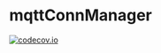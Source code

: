 # mqttConnManager
[![codecov.io](http://codecov.io/github/xmidt-org/mqttConnManager/coverage.svg?branch=main)](http://codecov.io/github/xmidt-org/mqttConnManager?branch=main)
